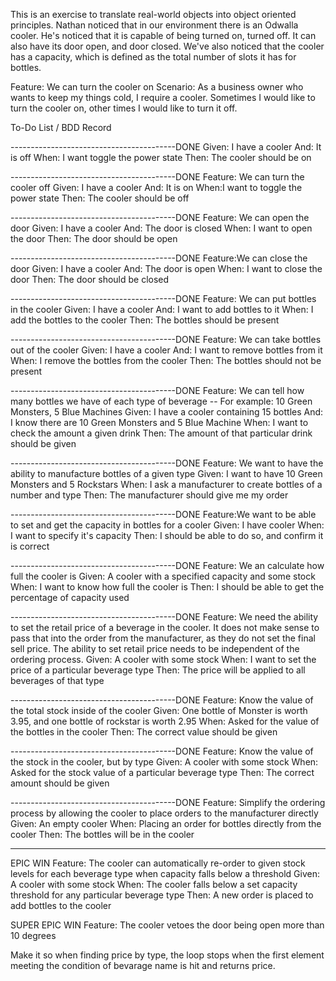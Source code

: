 This is an exercise to translate real-world objects into object oriented principles. 
Nathan noticed that in our environment there is an Odwalla cooler. 
He's noticed that it is capable of being turned on, turned off.
It can also have its door open, and door closed.
We've also noticed that the cooler has a capacity, which is defined as the total 
number of slots it has for bottles.


Feature: We can turn the cooler on
Scenario:
As a business owner who wants to keep my things cold, I require a cooler.
Sometimes I would like to turn the cooler on, other times I would like to turn it off.

To-Do List / BDD Record

-----------------------------------------DONE
Given: I have a cooler
And: It is off
When: I want toggle the power state
Then: The cooler should be on

-----------------------------------------DONE
Feature: We can turn the cooler off
Given: I have a cooler
And: It is on
When:I want to toggle the power state
Then: The cooler should be off

-----------------------------------------DONE
Feature: We can open the door
Given: I have a cooler
And: The door is closed
When: I want to open the door
Then: The door should be open

-----------------------------------------DONE
Feature:We can close the door
Given: I have a cooler
And: The door is open
When: I want to close the door
Then: The door should be closed

-----------------------------------------DONE
Feature: We can put bottles in the cooler
Given: I have a cooler
And: I want to add bottles to it
When: I add the bottles to the cooler
Then: The bottles should be present

-----------------------------------------DONE
Feature: We can take bottles out of the cooler
Given: I have a cooler
And: I want to remove bottles from it
When: I remove the bottles from the cooler
Then: The bottles should not be present

-----------------------------------------DONE
Feature: We can tell how many bottles we have of each type of beverage
-- For example: 10 Green Monsters, 5 Blue Machines
Given: I have a cooler containing 15 bottles
And: I know there are 10 Green Monsters and 5 Blue Machine
When: I want to check the amount a given drink
Then: The amount of that particular drink should be given

-----------------------------------------DONE
Feature: We want to have the ability to manufacture bottles of a given type
Given: I want to have 10 Green Monsters and 5 Rockstars
When: I ask a manufacturer to create bottles of a number and type
Then: The manufacturer should give me my order

-----------------------------------------DONE
Feature:We want to be able to set and get the capacity in bottles for a cooler
Given: I have cooler
When: I want to specify it's capacity
Then: I should be able to do so, and confirm it is correct

-----------------------------------------DONE
Feature: We an calculate how full the cooler is
Given: A cooler with a specified capacity and some stock
When: I want to know how full the cooler is
Then: I should be able to get the percentage of capacity used

-----------------------------------------DONE
Feature: We need the ability to set the retail price of a beverage in the cooler. It does not make
sense to pass that into the order from the manufacturer, as they do not set the final sell price.
The ability to set retail price needs to be independent of the ordering process.
Given: A cooler with some stock
When: I want to set the price of a particular beverage type
Then: The price will be applied to all beverages of that type

-----------------------------------------DONE
Feature: Know the value of the total stock inside of the cooler
Given: One bottle of Monster is worth 3.95, and one bottle of rockstar is worth 2.95
When: Asked for the value of the bottles in the cooler
Then: The correct value should be given

-----------------------------------------DONE
Feature: Know the value of the stock in the cooler, but by type
Given: A cooler with some stock
When: Asked for the stock value of a particular beverage type
Then: The correct amount should be given

-----------------------------------------DONE
Feature: Simplify the ordering process by allowing the cooler to place orders to the manufacturer directly
Given: An empty cooler
When: Placing an order for bottles directly from the cooler
Then: The bottles will be in the cooler

-----------------------------------------
EPIC WIN Feature: The cooler can automatically re-order to given stock levels for each beverage type when capacity falls below a threshold
Given: A cooler with some stock
When: The cooler falls below a set capacity threshold for any particular beverage type
Then: A new order is placed to add bottles to the cooler

SUPER EPIC WIN Feature: The cooler vetoes the door being open more than 10 degrees 

Make it so when finding price by type, the loop stops when the first element meeting the condition of bevarage name is hit and returns price.
